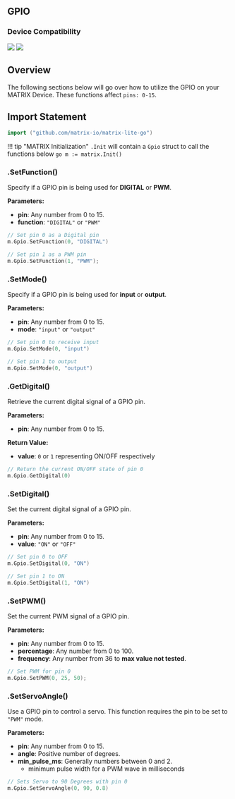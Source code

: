 <h2 style="padding-top:0">GPIO</h2>

### Device Compatibility
<img class="creator-compatibility-icon" src="../../../img/creator-icon.svg">
<img class="creator-compatibility-icon" src="../../../img/voice-icon.svg">

## Overview
The following sections below will go over how to utilize the GPIO on your MATRIX Device. These functions affect `pins: 0-15`.

## Import Statement
```go
import ("github.com/matrix-io/matrix-lite-go")
```

!!! tip "MATRIX Initialization"
    `.Init` will contain a `Gpio` struct to call the functions below
    ```go
    m := matrix.Init()
    ```

### .SetFunction()
Specify if a GPIO pin is being used for **DIGITAL** or **PWM**.

**Parameters:**

- **pin**: Any number from 0 to 15.
- **function**: `"DIGITAL"` or `"PWM"`

```go
// Set pin 0 as a Digital pin
m.Gpio.SetFunction(0, "DIGITAL")

// Set pin 1 as a PWM pin
m.Gpio.SetFunction(1, "PWM");
```

### .SetMode()
Specify if a GPIO pin is being used for **input** or **output**.

**Parameters:**

- **pin**: Any number from 0 to 15.
- **mode**: `"input"` or `"output"`

```go
// Set pin 0 to receive input
m.Gpio.SetMode(0, "input")

// Set pin 1 to output
m.Gpio.SetMode(0, "output")
```

### .GetDigital()
Retrieve the current digital signal of a GPIO pin.

**Parameters:**

- **pin**: Any number from 0 to 15.

**Return Value:**

- **value**: `0` or `1` representing ON/OFF respectively

```go
// Return the current ON/OFF state of pin 0
m.Gpio.GetDigital(0)
```

### .SetDigital()
Set the current digital signal of a GPIO pin.

**Parameters:**

- **pin**: Any number from 0 to 15.
- **value**: `"ON"` or `"OFF"`

```go
// Set pin 0 to OFF
m.Gpio.SetDigital(0, "ON")

// Set pin 1 to ON
m.Gpio.SetDigital(1, "ON")
```

### .SetPWM()
Set the current PWM signal of a GPIO pin.

**Parameters:**

* **pin**: Any number from 0 to 15.
* **percentage**: Any number from 0 to 100.
* **frequency**: Any number from 36 to **max value not tested**.

```go
// Set PWM for pin 0
m.Gpio.SetPWM(0, 25, 50);
```

### .SetServoAngle()
Use a GPIO pin to control a servo. This function requires the pin to be set to `"PWM"` mode.

**Parameters:**

* **pin**: Any number from 0 to 15.
* **angle**: Positive number of degrees.
* **min_pulse_ms**: Generally numbers between 0 and 2.
    * minimum pulse width for a PWM wave in milliseconds

```go
// Sets Servo to 90 Degrees with pin 0
m.Gpio.SetServoAngle(0, 90, 0.8)
```
